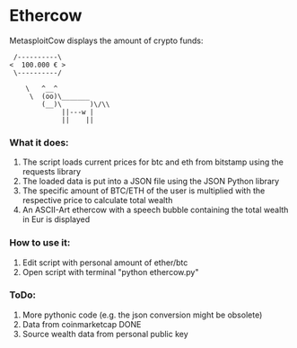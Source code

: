 # Ethercow
MetasploitCow displays the amount of crypto funds:

     /----------\
    <  100.000 € > 
     \----------/

        \   ^__^
         \  (oo)\_______
            (__)\       )\/\\
                 ||---w |
                 ||    ||

### What it does:
  1. The script loads current prices for btc and eth from bitstamp using the requests library
  2. The loaded data is put into a JSON file using the JSON Python library
  3. The specific amount of BTC/ETH of the user is multiplied with the respective price to calculate total wealth
  4. An ASCII-Art ethercow with a speech bubble containing the total wealth in Eur is displayed

### How to use it:
  1. Edit script with personal amount of ether/btc
  2. Open script with terminal "python ethercow.py"
  
### ToDo:
  1. More pythonic code (e.g. the json conversion might be obsolete)
  2. Data from coinmarketcap DONE
  3. Source wealth data from personal public key
